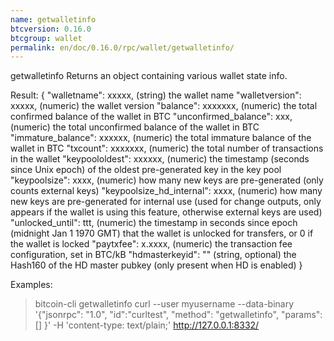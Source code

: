 ```yaml
---
name: getwalletinfo
btcversion: 0.16.0
btcgroup: wallet
permalink: en/doc/0.16.0/rpc/wallet/getwalletinfo/
---
```


getwalletinfo
Returns an object containing various wallet state info.

Result:
{
  "walletname": xxxxx,             (string) the wallet name
  "walletversion": xxxxx,          (numeric) the wallet version
  "balance": xxxxxxx,              (numeric) the total confirmed balance of the wallet in BTC
  "unconfirmed_balance": xxx,      (numeric) the total unconfirmed balance of the wallet in BTC
  "immature_balance": xxxxxx,      (numeric) the total immature balance of the wallet in BTC
  "txcount": xxxxxxx,              (numeric) the total number of transactions in the wallet
  "keypoololdest": xxxxxx,         (numeric) the timestamp (seconds since Unix epoch) of the oldest pre-generated key in the key pool
  "keypoolsize": xxxx,             (numeric) how many new keys are pre-generated (only counts external keys)
  "keypoolsize_hd_internal": xxxx, (numeric) how many new keys are pre-generated for internal use (used for change outputs, only appears if the wallet is using this feature, otherwise external keys are used)
  "unlocked_until": ttt,           (numeric) the timestamp in seconds since epoch (midnight Jan 1 1970 GMT) that the wallet is unlocked for transfers, or 0 if the wallet is locked
  "paytxfee": x.xxxx,              (numeric) the transaction fee configuration, set in BTC/kB
  "hdmasterkeyid": "<hash160>"     (string, optional) the Hash160 of the HD master pubkey (only present when HD is enabled)
}

Examples:
> bitcoin-cli getwalletinfo 
> curl --user myusername --data-binary '{"jsonrpc": "1.0", "id":"curltest", "method": "getwalletinfo", "params": [] }' -H 'content-type: text/plain;' http://127.0.0.1:8332/


